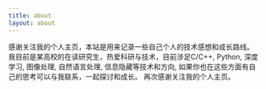 ```yaml
---
title: about
layout: about
---
```

感谢关注我的个人主页，本站是用来记录一些自己个人的技术感想和成长路线。
我目前是某高校的在读研究生，热爱科研与技术，目前涉足C/C++, Python, 深度学习, 图像处理, 自然语言处理, 信息隐藏等技术和方向, 如果你也在这些方面有自己的思考可以与我联系，一起探讨和成长。
再次感谢关注我的个人主页。